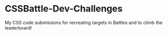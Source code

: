 # CSSBattle-Dev-Challenges
My CSS code submissions for recreating targets in Battles and to climb the leaderboard!
